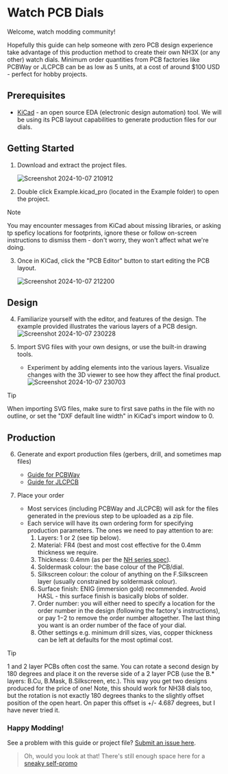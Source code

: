 # Watch PCB Dials
Welcome, watch modding community!

Hopefully this guide can help someone with zero PCB design experience take advantage of this production method to create their own NH3X (or any other) watch dials.
Minimum order quantities from PCB factories like PCBWay or JLCPCB can be as low as 5 units, at a cost of around $100 USD - perfect for hobby projects.

## Prerequisites

- [KiCad](https://www.kicad.org/download/) - an open source EDA (electronic design automation) tool. We will be using its PCB layout capabilities to generate production files for our dials.

## Getting Started

1. Download and extract the project files.

   ![Screenshot 2024-10-07 210912](https://github.com/user-attachments/assets/44199ef6-4d10-46a9-b90e-5d6b282eca08)

2. Double click Example.kicad_pro (located in the Example folder) to open the project.

> [!NOTE]
> You may encounter messages from KiCad about missing libraries, or asking tp speficy locations for footprints, ignore these or follow on-screen instructions to dismiss them - don't worry, they won't affect what we're doing.

3. Once in KiCad, click the "PCB Editor" button to start editing the PCB layout.

   ![Screenshot 2024-10-07 212200](https://github.com/user-attachments/assets/155968a0-21e3-4179-a7c1-339a96a0d8d8)

## Design

4. Familiarize yourself with the editor, and features of the design. The example provided illustrates the various layers of a PCB design.
   ![Screenshot 2024-10-07 230228](https://github.com/user-attachments/assets/833fe51b-b67b-4293-9543-653c874e20af)

6. Import SVG files with your own designs, or use the built-in drawing tools.
   - Experiment by adding elements into the various layers. Visualize changes with the 3D viewer to see how they affect the final product.
   ![Screenshot 2024-10-07 230703](https://github.com/user-attachments/assets/5d52d6a5-e8bd-4bbc-9d64-65f536b7d322)

> [!TIP]
> When importing SVG files, make sure to first save paths in the file with no outline, or set the "DXF default line width" in KiCad's import window to 0.

## Production

6. Generate and export production files (gerbers, drill, and sometimes map files)
   - [Guide for PCBWay](https://www.pcbway.com/helpcenter/generate_gerber/Generate_Gerber_file_from_Kicad.html)
   - [Guide for JLCPCB](https://jlcpcb.com/help/article/how-to-generate-gerber-and-drill-files-in-kicad-8)

7. Place your order
   - Most services (including PCBWay and JLCPCB) will ask for the files generated in the previous step to be uploaded as a zip file.
   - Each service will have its own ordering form for specifying production parameters. The ones we need to pay attention to are:
     1. Layers: 1 or 2 (see tip below).
     2. Material: FR4 (best and most cost effective for the 0.4mm thickness we require.
     3. Thickness: 0.4mm (as per the [NH series spec](https://www.timemodule.com/uploads/attachments/download/Spec%20Sheet/NH35_SS.pdf)).
     4. Soldermask colour: the base colour of the PCB/dial.
     5. Silkscreen colour: the colour of anything on the F.Silkscreen layer (usually constrained by soldermask colour).
     6. Surface finish: ENIG (immersion gold) recommended. Avoid HASL - this surface finish is basically blobs of solder.
     7. Order number: you will either need to specify a location for the order number in the design (following the factory's instructions), or pay $1-$2 to remove the order number altogether. The last thing you want is an order number of the face of your dial.
     8. Other settings e.g. minimum drill sizes, vias, copper thickness can be left at defaults for the most optimal cost.

> [!TIP]
> 1 and 2 layer PCBs often cost the same. You can rotate a second design by 180 degrees and place it on the reverse side of a 2 layer PCB (use the B.* layers: B.Cu, B.Mask, B.Silkscreen, etc.). This way you get two designs produced for the price of one!
> Note, this should work for NH38 dials too, but the rotation is not exactly 180 degrees thanks to the slightly offset position of the open heart. On paper this offset is +/- 4.687 degrees, but I have never tried it.

### Happy Modding!


See a problem with this guide or project file? [Submit an issue here](https://github.com/dmohanja/Watch-PCB-Dials/issues).


>Oh, would you look at that! There's still enough space here for a [sneaky self-promo](https://runbybirds.etsy.com)
     
